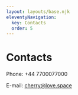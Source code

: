 ```yaml
---
layout: layouts/base.njk
eleventyNavigation:
  key: Contacts
  order: 5
---
```

# Contacts

Phone: +44 7700077000

E-mail: cherry@love.space

